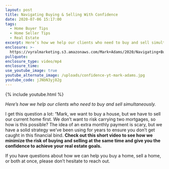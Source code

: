```yaml
---
layout: post
title: Navigating Buying & Selling With Confidence
date: 2020-07-06 15:17:00
tags:
  - Home Buyer Tips
  - Home Seller Tips
  - Real Estate
excerpt: Here’s how we help our clients who need to buy and sell simultaneously.
enclosure: >-
  https://vyralmarketing.s3.amazonaws.com/Mark+Adams/2020/Navigating+Buying+%26+Selling+With+Confidence.mp4
pullquote:
enclosure_type: video/mp4
enclosure_time:
use_youtube_image: true
youtube_alternate_image: /uploads/confidence-yt-mark-adams.jpg
youtube_code: jJNbN3yj82g
---
```

{% include youtube.html %}

*Here’s how we help our clients who need to buy and sell simultaneously.*

I get this question a lot: “Mark, we want to buy a house, but we have to sell our current home first. We don’t want to risk carrying two mortgages, so how is this possible? The idea of an extra monthly payment is scary, but we have a solid strategy we’ve been using for years to ensure you don’t get caught in this financial bind. **Check out this short video to see how we minimize the risk of buying and selling at the same time and give you the confidence to achieve your real estate goals.**&nbsp;

If you have questions about how we can help you buy a home, sell a home, or both at once, please don’t hesitate to reach out.
